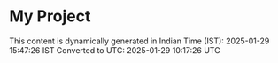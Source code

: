 # My Project

This content is dynamically generated in Indian Time (IST): 2025-01-29 15:47:26 IST
Converted to UTC: 2025-01-29 10:17:26 UTC
